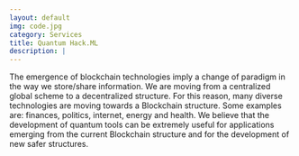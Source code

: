 ```yaml
---
layout: default
img: code.jpg
category: Services
title: Quantum Hack.ML
description: |
---
```

  The emergence of blockchain technologies imply a change of paradigm in the way we store/share information. We are moving from a centralized global scheme to a decentralized structure. For this reason, many diverse technologies are moving towards a Blockchain structure. Some examples are: finances, politics, internet, energy and health. We believe that the development of quantum tools can be extremely useful for applications emerging from the current Blockchain structure and for the development of new safer structures.
